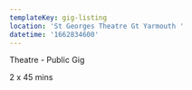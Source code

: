 ```yaml
---
templateKey: gig-listing
location: 'St Georges Theatre Gt Yarmouth '
datetime: '1662834600'
---
```

Theatre - Public Gig

2 x 45 mins